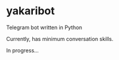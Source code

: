 # yakaribot
Telegram bot written in Python

Currently, has minimum conversation skills.

In progress...
